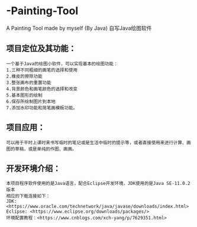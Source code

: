 # -Painting-Tool
A Painting Tool made by myself (By Java)   自写Java绘图软件
## 项目定位及其功能：
    一个基于Java的绘图小软件，可以实现基本的绘图功能：
    1.三种不同粗细的画笔的选择和使用
    2.橡皮的擦除功能
    3.整张画布的重置功能
    4.背景颜色和画笔颜色的选择和改变
    5.基本图形的绘制
    6.保存所绘制图片到本地
    7.添加水印功能和简笔画模板功能。
## 项目应用：
    可以用于平时上课时来书写临时的笔记或是生活中临时的提示等，或者直接使用来进行计算、画图的草稿，或是单纯的作图、画画。
## 开发环境介绍：
    本项目程序软件使用的是Java语言，配合Eclipse开发环境，JDK使用的是Java SE-11.0.2版本
    相应的下载连接如下：
    JDK: <https://www.oracle.com/technetwork/java/javase/downloads/index.html>
    Eclipse: <https://www.eclipse.org/downloads/packages/>
    环境配置教程：<https://www.cnblogs.com/xch-yang/p/7629351.html>
